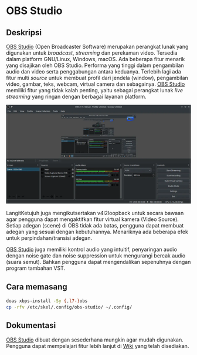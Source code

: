 # OBS Studio

## Deskripsi

[OBS Studio] (Open Broadcaster Software) merupakan perangkat lunak yang digunakan untuk _broadcast_, _streaming_ dan perekaman video. Tersedia dalam platform GNU/Linux, Windows, macOS. Ada beberapa fitur menarik yang disajikan oleh OBS Studio. Performa yang tinggi dalam pengambilan audio dan video serta penggabungan antara keduanya. Terlebih lagi ada fitur multi _source_ untuk membuat profil dari jendela (window), pengambilan video, gambar, teks, webcam, virtual camera dan sebagainya. [OBS Studio] memiliki fitur yang tidak kalah penting, yaitu sebagai perangkat lunak _live streaming_ yang ringan dengan berbagai layanan platform.

![OBS Studio LangitKetujuh OS](../../media/image/obs-recorder-langitketujuh-id-1.webp)

LangitKetujuh juga mengikutsertakan v4l2loopback untuk secara bawaan agar pengguna dapat mengaktifkan fitur virtual kamera (Video Source). Setiap adegan (scene) di OBS tidak ada batas, pengguna dapat membuat adegan yang sesuai dengan kebutuhannya. Menariknya ada beberapa efek untuk perpindahan/transisi adegan.

[OBS Studio] juga memiliki kontrol audio yang intuitif, penyaringan audio dengan noise gate dan noise suppression untuk mengurangi bercak audio (suara semut). Bahkan pengguna dapat mengendalikan sepenuhnya dengan program tambahan VST.

## Cara memasang

```sh
doas xbps-install -Sy {,l7-}obs
cp -rfv /etc/skel/.config/obs-studio/ ~/.config/
```

## Dokumentasi

[OBS Studio] dibuat dengan sesederhana mungkin agar mudah digunakan. Pengguna dapat mempelajari fitur lebih lanjut di [Wiki] yang telah disediakan.

[OBS Studio]:https://obsproject.com/
[Wiki]:https://obsproject.com/wiki/
